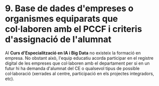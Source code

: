 
# 9. Base de dades d'empreses o organismes equiparats que col·laboren amb el PCCF i  criteris d'assignació de l'alumnat

<!-- 
És recomanable que els centres disposen, en la mesura que siga possible, d'una base de dades que recopile una llista d'empreses o organismes equiparats que hagen 
col·laborat en el cicle formatiu amb anterioritat. Esta ferramenta permetrà registrar, al llarg del temps, les empreses que han acollit alumnat amb bons resultats.

A més, seria convenient incloure informació sobre els RA que els estudiants han treballat en cada una d'estes empreses. Esta informació serà especialment útil per a ajustar els 
programes formatius individuals de cada alumne o alumna. La base de dades pot integrar-se dins del PCCF, afegir-se com a annexos o gestionar-se mitjançant el sistema que l'equip docent considere més adequat.
-->

Al **Curs d'Especialització en IA i Big Data** no existeix la formació en empresa. No obstant això, l'equip educatiu acorda participar en el registre digital de les empreses que col·laboren amb el departament per si en un futur hi ha demanda d'alumnat del CE o qualsevol tipus de possible col·laboració (xerrades al centre, participació en els projectes integradors, etc). 

<!--
Per altra banda, els **criteris d'assignació d'empreses a l'alumnat** seran:

* Adequació al perfil professional del cicle
* Competències i característiques de l'alumnat
* Ubicació geogràfica
* Capacitat de tutorització de l'empresa
* Igualtat d'oportunitats
* Valoració de l'historial de col·laboració amb l'empresa
* Temporalització i disponibilitat

És important destacar que, tal i com s'ha comentat al principi, el teixit empresarial de la zona està format majoritàriament per xicotetes i mitjanes empreses. A més, les empreses més grans, estan focalitzades en sectors més específics de les TIC. En aquest context, és complex trobar empreses que abasten de manera global tots els RAs i tinguen capacitat per a tot l'alumnat. Per aquest motiu, i per facilitar l'organització, es treballaran els RAs de manera conjunta tant a l'empresa com al centre.
-->
